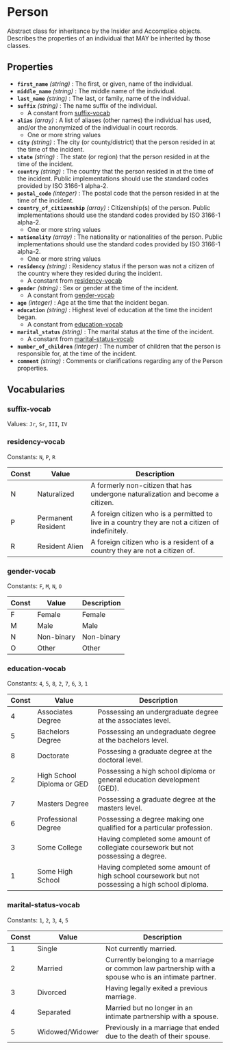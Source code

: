 # Person

Abstract class for inheritance by the Insider and Accomplice objects. Describes the properties of an individual that MAY be inherited by those classes.

## Properties

- **`first_name`** *(string)* : The first, or given, name of the individual.
- **`middle_name`** *(string)* : The middle name of the individual.
- **`last_name`** *(string)* : The last, or family, name of the individual.
- **`suffix`** *(string)* : The name suffix of the individual.
	- A constant from [suffix-vocab](#suffix-vocab)
- **`alias`** *(array)* : A list of aliases (other names) the individual has used, and/or the anonymized of the individual in court records.
  - One or more string values
- **`city`** *(string)* : The city (or county/district) that the person resided in at the time of the incident.
- **`state`** *(string)* : The state (or region) that the person resided in at the time of the incident.
- **`country`** *(string)* : The country that the person resided in at the time of the incident. Public implementations should use the standard codes provided by ISO 3166-1 alpha-2.
- **`postal_code`** *(integer)* : The postal code that the person resided in at the time of the incident.
- **`country_of_citizenship`** *(array)* : Citizenship(s) of the person. Public implementations should use the standard codes provided by ISO 3166-1 alpha-2.
  - One or more string values
- **`nationality`** *(array)* : The nationality or nationalities of the person. Public implementations should use the standard codes provided by ISO 3166-1 alpha-2.
  - One or more string values
- **`residency`** *(string)* : Residency status if the person was not a citizen of the country where they resided during the incident.
	- A constant from [residency-vocab](#residency-vocab)
- **`gender`** *(string)* : Sex or gender at the time of the incident.
	- A constant from [gender-vocab](#gender-vocab)
- **`age`** *(integer)* : Age at the time that the incident began.
- **`education`** *(string)* : Highest level of education at the time the incident began.
	- A constant from [education-vocab](#education-vocab)
- **`marital_status`** *(string)* : The marital status at the time of the incident.
	- A constant from [marital-status-vocab](#marital-status-vocab)
- **`number_of_children`** *(integer)* : The number of children that the person is responsible for, at the time of the incident.
- **`comment`** *(string)* : Comments or clarifications regarding any of the Person properties.

## Vocabularies

### suffix-vocab

Values: `Jr`, `Sr`, `III`, `IV`


### residency-vocab

Constants: `N`, `P`, `R`

| Const | Value | Description |
| --- | --- | --- |
| N | Naturalized | A formerly non-citizen that has undergone naturalization and become a citizen.|
| P | Permanent Resident | A foreign citizen who is a permitted to live in a country they are not a citizen of indefinitely.|
| R | Resident Alien | A foreign citizen who is a resident of a country they are not a citizen of.|

### gender-vocab

Constants: `F`, `M`, `N`, `O`

| Const | Value | Description |
| --- | --- | --- |
| F | Female | Female|
| M | Male | Male|
| N | Non-binary | Non-binary|
| O | Other | Other|

### education-vocab

Constants: `4`, `5`, `8`, `2`, `7`, `6`, `3`, `1`

| Const | Value | Description |
| --- | --- | --- |
| 4 | Associates Degree | Possessing an undergraduate degree at the associates level.|
| 5 | Bachelors Degree | Possessing an undegraduate degree at the bachelors level.|
| 8 | Doctorate | Possesing a graduate degree at the doctoral level.|
| 2 | High School Diploma or GED | Possessing a high school diploma or general education development (GED).|
| 7 | Masters Degree | Possessing a graduate degree at the masters level.|
| 6 | Professional Degree | Possessing a degree making one qualified for a particular profession.|
| 3 | Some College | Having completed some amount of collegiate coursework but not possessing a degree.|
| 1 | Some High School | Having completed some amount of high school coursework but not possessing a high school diploma.|

### marital-status-vocab

Constants: `1`, `2`, `3`, `4`, `5`

| Const | Value | Description |
| --- | --- | --- |
| 1 | Single | Not currently married.|
| 2 | Married | Currently belonging to a marriage or common law partnership with a spouse who is an intimate partner.|
| 3 | Divorced | Having legally exited a previous marriage.|
| 4 | Separated | Married but no longer in an intimate partnership with a spouse.|
| 5 | Widowed/Widower | Previously in a marriage that ended due to the death of their spouse.|
